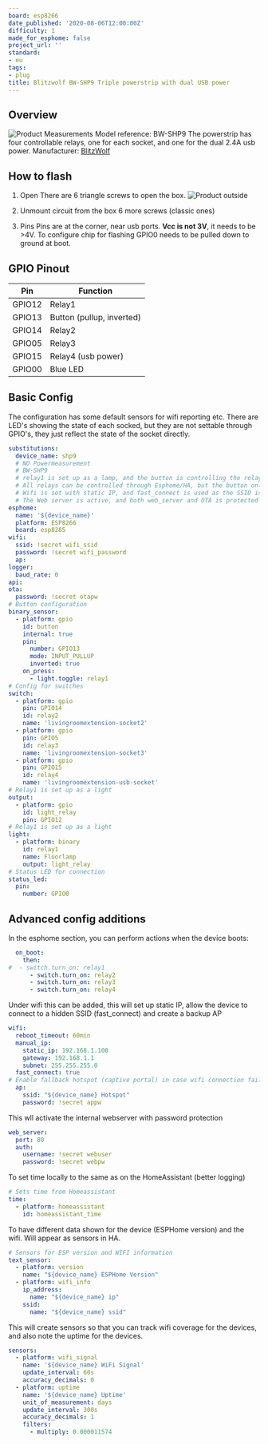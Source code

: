 ```yaml
---
board: esp8266
date_published: '2020-08-06T12:00:00Z'
difficulty: 1
made_for_esphome: false
project_url: ''
standard:
- eu
tags:
- plug
title: Blitzwolf BW-SHP9 Triple powerstrip with dual USB power
---
```


## Overview

![Product Measurements](./BlitzWolf-BW-SHP9-Power-strip-measurement.jpg "Product Measurements")
Model reference: BW-SHP9
The powerstrip has four controllable relays, one for each socket, and one for the dual 2.4A usb power.
Manufacturer: [BlitzWolf](https://www.blitzwolf.com/BlitzWolf-BW-SHP9-15A-3300W-Smart-Power-Strip---3-Outlets-EU-with-Dual-USB-2.4A-Output,-Remote-Control,-Timing-Function,-Voice-Control,-Safety-Protection-and-Indicator-Light-p-417.html)

## How to flash

1. Open
   There are 6 triangle screws to open the box.
  ![Product outside](./BlitzWolf-BW-SHP9-Power-strip-outside.jpg "Product outside")
  
2. Unmount circuit from the box
   6 more screws (classic ones)
  
3. Pins
   Pins are at the corner, near usb ports. **Vcc is not 3V**, it needs to be >4V.
   To configure chip for flashing GPIO0 needs to be pulled down to ground at boot.

## GPIO Pinout

| Pin    | Function                   |
|--------|----------------------------|
| GPIO12 | Relay1                     |
| GPIO13 | Button  (pullup, inverted) |
| GPIO14 | Relay2                     |
| GPIO05 | Relay3                     |
| GPIO15 | Relay4  (usb power)        |
| GPIO00 | Blue LED                   |

## Basic Config

The configuration has some default sensors for wifi reporting etc.
There are LED's showing the state of each socked, but they are not settable through GPIO's, they just reflect the state of the socket directly.
```yaml
substitutions:
  device_name: shp9
  # NO Powermeasurement
  # BW-SHP9
  # relay1 is set up as a lamp, and the button is controlling the relay1
  # All relays can be controlled through Esphome/HA, but the button only controls relay1
  # Wifi is set with static IP, and fast_connect is used as the SSID is hidden
  # The Web server is active, and both web_server and OTA is protected by PW.
esphome:
  name: '${device_name}'
  platform: ESP8266
  board: esp8285
wifi:
  ssid: !secret wifi_ssid
  password: !secret wifi_password
  ap:
logger:
  baud_rate: 0
api:
ota:
  password: !secret otapw
# Button configuration
binary_sensor:
  - platform: gpio
    id: button
    internal: true
    pin:
      number: GPIO13
      mode: INPUT_PULLUP
      inverted: true
    on_press:
      - light.toggle: relay1
# Config for switches
switch:
  - platform: gpio
    pin: GPIO14
    id: relay2
    name: 'livingroomextension-socket2'
  - platform: gpio
    pin: GPIO5
    id: relay3
    name: 'livingroomextension-socket3'
  - platform: gpio
    pin: GPIO15
    id: relay4
    name: 'livingroomextension-usb-socket'
# Relay1 is set up as a light
output:
  - platform: gpio
    id: light_relay
    pin: GPIO12
# Relay1 is set up as a light
light:
  - platform: binary
    id: relay1
    name: Floorlamp
    output: light_relay
# Status LED for connection
status_led:
  pin:
    number: GPIO0
```

## Advanced config additions

In the esphome section, you can perform actions when the device boots:
```yaml
  on_boot:
    then:
#  - switch.turn_on: relay1
      - switch.turn_on: relay2
      - switch.turn_on: relay3
      - switch.turn_on: relay4
```
Under wifi this can be added, this will set up static IP, allow the device to connect to a hidden SSID (fast_connect) and create a backup AP
```yaml
wifi:
  reboot_timeout: 60min
  manual_ip:
    static_ip: 192.168.1.100
    gateway: 192.168.1.1
    subnet: 255.255.255.0
  fast_connect: true
# Enable fallback hotspot (captive portal) in case wifi connection fails
  ap:
    ssid: "${device_name} Hotspot"
    password: !secret appw
```
This wll activate the internal webserver with password protection
```yaml
web_server:
  port: 80
  auth:
    username: !secret webuser
    password: !secret webpw
```
To set time locally to the same as on the HomeAssistant (better logging)
```yaml
# Sets time from Homeassistant
time:
  - platform: homeassistant
    id: homeassistant_time
```
To have different data shown for the device (ESPHome version) and the wifi. Will appear as sensors in HA.
```yaml
# Sensors for ESP version and WIFI information
text_sensor:
  - platform: version
    name: "${device_name} ESPHome Version"
  - platform: wifi_info
    ip_address:
      name: "${device_name} ip"
    ssid:
      name: "${device_name} ssid"
```
This will create sensors so that you can track wifi coverage for the devices, and also note the uptime for the devices.
```yaml
sensors:
  - platform: wifi_signal
    name: '${device_name} WiFi Signal'
    update_interval: 60s
    accuracy_decimals: 0
  - platform: uptime
    name: '${device_name} Uptime'
    unit_of_measurement: days
    update_interval: 300s
    accuracy_decimals: 1
    filters:
      - multiply: 0.000011574
```